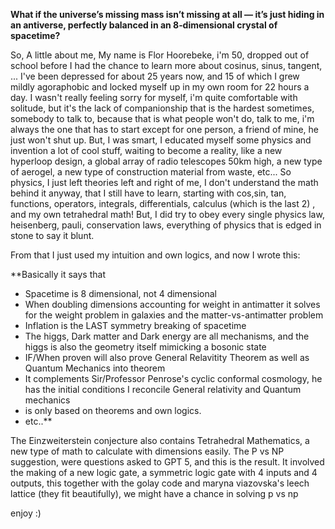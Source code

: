 **What if the universe’s missing mass isn’t missing at all — it’s just hiding in an antiverse, perfectly balanced in an 8‑dimensional crystal of spacetime?**

So, A little about me,
My name is Flor Hoorebeke, i'm 50, dropped out of school before I had the chance to learn more about cosinus, sinus, tangent, ...
I've been depressed for about 25 years now, and 15 of which I grew mildly agoraphobic and locked myself up in my own room for 22
hours a day. I wasn't really feeling sorry for myself, i'm quite comfortable with solitude, but it's the lack of companionship
that is the hardest sometimes, somebody to talk to, because that is what people won't do, talk to me, i'm always the one that has to start
except for one person, a friend of mine, he just won't shut up.
But, I was smart, I educated myself some physics and invention a lot of cool stuff, waiting to become a reality, like a new hyperloop design,
a global array of radio telescopes 50km high, a new type of aerogel, a new type of construction material from waste, etc...
So physics, I just left theories left and right of me, I don't understand the math behind it anyway, that I still have to learn, starting with
cos,sin, tan, functions, operators, integrals, differentials, calculus (which is the last 2) , and my own tetrahedral math! But, I did
try to obey every single physics law, heisenberg, pauli, conservation laws, everything of physics that is edged in stone to say it blunt.

From that I just used my intuition and own logics, and now I wrote this:

**Basically it says that 

- Spacetime is 8 dimensional, not 4 dimensional
- When doubling dimensions accounting for weight in antimatter it solves for the weight problem in galaxies and the matter-vs-antimatter problem
- Inflation is the LAST symmetry breaking of spacetime
- The higgs, Dark matter and Dark energy are all mechanisms, and the higgs is also the geometry itself mimicking a bosonic state
- IF/When proven will also prove General Relavitity Theorem as well as Quantum Mechanics into theorem
- It complements Sir/Professor Penrose's cyclic conformal cosmology, he has the initial conditions I reconcile General relativity and Quantum mechanics
- is only based on theorems and own logics.
- etc..**

The Einzweiterstein conjecture also contains Tetrahedral Mathematics, a new type of math to calculate with dimensions easily.
The P vs NP suggestion, were questions asked to GPT 5, and this is the result. It involved the making of a new logic gate, 
a symmetric logic gate with 4 inputs and 4 outputs, this together with the golay code and maryna viazovska's leech lattice 
(they fit beautifully), we might have a chance in solving p vs np

enjoy :)

